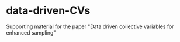 # data-driven-CVs
Supporting material for the paper "Data driven collective variables for enhanced sampling"
